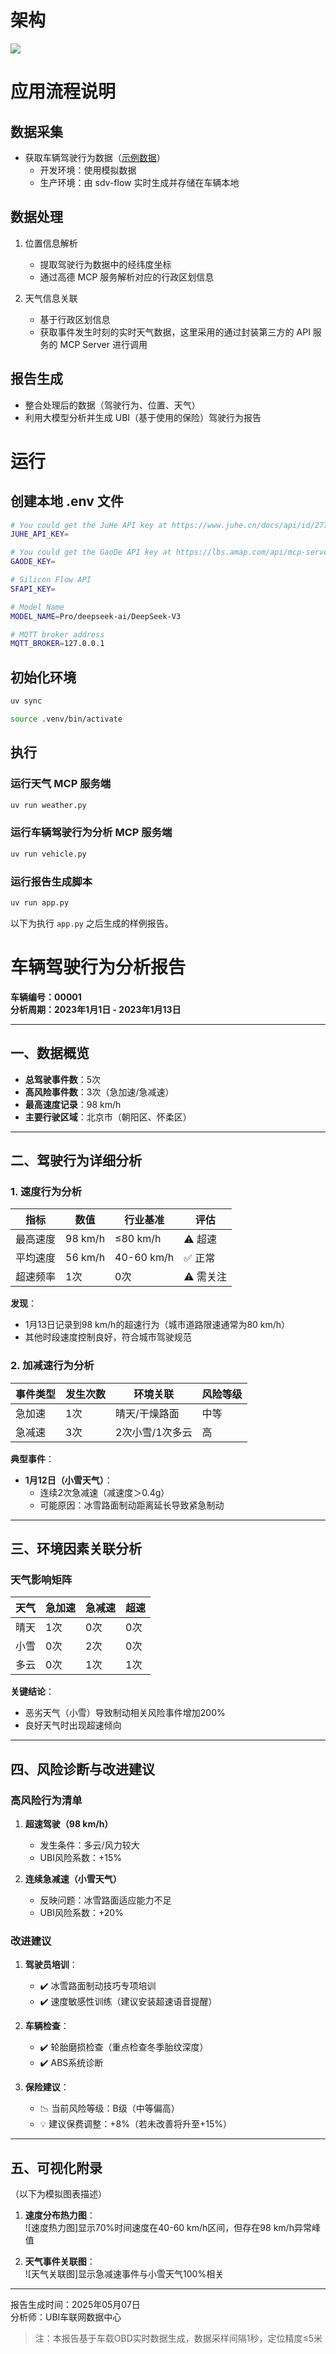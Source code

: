 # 架构

![](docs/arch.png)

# 应用流程说明

## 数据采集

- 获取车辆驾驶行为数据（[示例数据](./data/vehicle_00001.json)）
  - 开发环境：使用模拟数据
  - 生产环境：由 sdv-flow 实时生成并存储在车辆本地

## 数据处理

1. 位置信息解析
   - 提取驾驶行为数据中的经纬度坐标
   - 通过高德 MCP 服务解析对应的行政区划信息

2. 天气信息关联
   - 基于行政区划信息
   - 获取事件发生时刻的实时天气数据，这里采用的通过封装第三方的 API 服务的 MCP Server 进行调用

## 报告生成

- 整合处理后的数据（驾驶行为、位置、天气）
- 利用大模型分析并生成 UBI（基于使用的保险）驾驶行为报告

# 运行

## 创建本地 .env 文件

```bash
# You could get the JuHe API key at https://www.juhe.cn/docs/api/id/277
JUHE_API_KEY=

# You could get the GaoDe API key at https://lbs.amap.com/api/mcp-server/create-project-and-key
GAODE_KEY=

# Silicon Flow API
SFAPI_KEY=

# Model Name
MODEL_NAME=Pro/deepseek-ai/DeepSeek-V3

# MQTT broker address
MQTT_BROKER=127.0.0.1
```

## 初始化环境

```bash
uv sync

source .venv/bin/activate
```

## 执行

### 运行天气 MCP 服务端

```bash
uv run weather.py
```

### 运行车辆驾驶行为分析 MCP 服务端

```bash
uv run vehicle.py
```

### 运行报告生成脚本

```bash
uv run app.py
```

以下为执行 `app.py` 之后生成的样例报告。

# 车辆驾驶行为分析报告  

**车辆编号：00001**  
**分析周期：2023年1月1日 - 2023年1月13日**  

---

## 一、数据概览  

- **总驾驶事件数**：5次  
- **高风险事件数**：3次（急加速/急减速）  
- **最高速度记录**：98 km/h  
- **主要行驶区域**：北京市（朝阳区、怀柔区）  

---

## 二、驾驶行为详细分析  

### 1. 速度行为分析  

| **指标** | **数值** | **行业基准** | **评估** |
| -------- | -------- | ------------ | -------- |
| 最高速度 | 98 km/h  | ≤80 km/h     | ⚠️ 超速   |
| 平均速度 | 56 km/h  | 40-60 km/h   | ✅ 正常   |
| 超速频率 | 1次      | 0次          | ⚠️ 需关注 |

**发现**：  

- 1月13日记录到98 km/h的超速行为（城市道路限速通常为80 km/h）  
- 其他时段速度控制良好，符合城市驾驶规范  

### 2. 加减速行为分析  

| **事件类型** | **发生次数** | **环境关联**    | **风险等级** |
| ------------ | ------------ | --------------- | ------------ |
| 急加速       | 1次          | 晴天/干燥路面   | 中等         |
| 急减速       | 3次          | 2次小雪/1次多云 | 高           |

**典型事件**：  

- **1月12日（小雪天气）**：  
  - 连续2次急减速（减速度＞0.4g）  
  - 可能原因：冰雪路面制动距离延长导致紧急制动  

---

## 三、环境因素关联分析  

### 天气影响矩阵  

| **天气** | **急加速** | **急减速** | **超速** |
| -------- | ---------- | ---------- | -------- |
| 晴天     | 1次        | 0次        | 0次      |
| 小雪     | 0次        | 2次        | 0次      |
| 多云     | 0次        | 1次        | 1次      |

**关键结论**：  

- 恶劣天气（小雪）导致制动相关风险事件增加200%  
- 良好天气时出现超速倾向  

---

## 四、风险诊断与改进建议  

### 高风险行为清单  

1. **超速驾驶（98 km/h）**  
   - 发生条件：多云/风力较大  
   - UBI风险系数：+15%  

2. **连续急减速（小雪天气）**  
   - 反映问题：冰雪路面适应能力不足  
   - UBI风险系数：+20%  

### 改进建议  

1. **驾驶员培训**：  
   - ✔️ 冰雪路面制动技巧专项培训  
   - ✔️ 速度敏感性训练（建议安装超速语音提醒）  

2. **车辆检查**：  
   - ✔️ 轮胎磨损检查（重点检查冬季胎纹深度）  
   - ✔️ ABS系统诊断  

3. **保险建议**：  
   - 📉 当前风险等级：B级（中等偏高）  
   - 💡 建议保费调整：+8%（若未改善将升至+15%）  

---

## 五、可视化附录  

（以下为模拟图表描述）  

1. **速度分布热力图**：  
   ![速度热力图]显示70%时间速度在40-60 km/h区间，但存在98 km/h异常峰值  

2. **天气事件关联图**：  
   ![天气关联图]显示急减速事件与小雪天气100%相关  

---

报告生成时间：2025年05月07日  
分析师：UBI车联网数据中心  

> 注：本报告基于车载OBD实时数据生成，数据采样间隔1秒，定位精度≤5米
